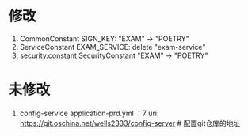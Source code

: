 # 修改
1. CommonConstant  SIGN_KEY:
  "EXAM"  ->  "POETRY"
2. ServiceConstant EXAM_SERVICE:
  delete "exam-service"
3. security.constant SecurityConstant
  "EXAM"  ->  "POETRY"



# 未修改
1. config-service application-prd.yml ：7
uri: https://git.oschina.net/wells2333/config-server      # 配置git仓库的地址
